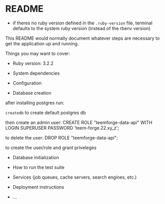 # README

- if theres no ruby version defined in the `.ruby-version` file, terminal
defaults to the system ruby version (instead of the rbenv version)

This README would normally document whatever steps are necessary to get the
application up and running.

Things you may want to cover:

* Ruby version: 3.2.2

* System dependencies

* Configuration

* Database creation

after installing postgres run:

`createdb` to create default postgres db

then create an admin user:
CREATE ROLE "teemforge-data-api" WITH LOGIN SUPERUSER PASSWORD 'teem-forge.22.xy_z';

to delete the user:
DROP ROLE "teemforge-data-api";

to create the user/role and grant priveleges

* Database initialization

* How to run the test suite

* Services (job queues, cache servers, search engines, etc.)

* Deployment instructions

* ...
